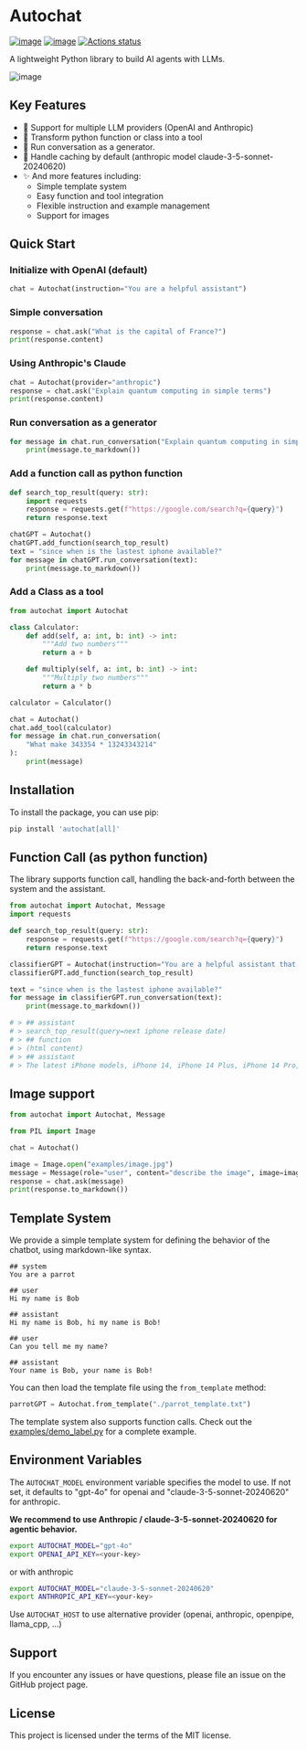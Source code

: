 # Autochat

[![image](https://img.shields.io/pypi/v/autochat.svg)](https://pypi.python.org/pypi/autochat)
[![image](https://img.shields.io/github/license/BenderV/autochat)](https://github.com/BenderV/autochat/blob/master/LICENSE)
[![Actions status](https://github.com/BenderV/autochat/actions/workflows/test.yml/badge.svg)](https://github.com/BenderV/autochat/actions)

A lightweight Python library to build AI agents with LLMs.

![image](https://www-cdn.anthropic.com/images/4zrzovbb/website/58d9f10c985c4eb5d53798dea315f7bb5ab6249e-2401x1000.png)

## Key Features

- 🤝 Support for multiple LLM providers (OpenAI and Anthropic)
- 🐍 Transform python function or class into a tool
- 🔁 Run conversation as a generator.
- 🙈 Handle caching by default (anthropic model claude-3-5-sonnet-20240620)
- ✨ And more features including:
  - Simple template system
  - Easy function and tool integration
  - Flexible instruction and example management
  - Support for images

## Quick Start

### Initialize with OpenAI (default)

```python
chat = Autochat(instruction="You are a helpful assistant")
```

### Simple conversation

```python
response = chat.ask("What is the capital of France?")
print(response.content)
```

### Using Anthropic's Claude

```python
chat = Autochat(provider="anthropic")
response = chat.ask("Explain quantum computing in simple terms")
print(response.content)
```

### Run conversation as a generator

```python
for message in chat.run_conversation("Explain quantum computing in simple terms"):
    print(message.to_markdown())
```

### Add a function call as python function

```python
def search_top_result(query: str):
    import requests
    response = requests.get(f"https://google.com/search?q={query}")
    return response.text

chatGPT = Autochat()
chatGPT.add_function(search_top_result)
text = "since when is the lastest iphone available?"
for message in chatGPT.run_conversation(text):
    print(message.to_markdown())
```

### Add a Class as a tool

```python
from autochat import Autochat

class Calculator:
    def add(self, a: int, b: int) -> int:
        """Add two numbers"""
        return a + b

    def multiply(self, a: int, b: int) -> int:
        """Multiply two numbers"""
        return a * b

calculator = Calculator()

chat = Autochat()
chat.add_tool(calculator)
for message in chat.run_conversation(
    "What make 343354 * 13243343214"
):
    print(message)
```

## Installation

To install the package, you can use pip:

```bash
pip install 'autochat[all]'
```

## Function Call (as python function)

The library supports function call, handling the back-and-forth between the system and the assistant.

```python
from autochat import Autochat, Message
import requests

def search_top_result(query: str):
    response = requests.get(f"https://google.com/search?q={query}")
    return response.text

classifierGPT = Autochat(instruction="You are a helpful assistant that can search the web for information")
classifierGPT.add_function(search_top_result)

text = "since when is the lastest iphone available?"
for message in classifierGPT.run_conversation(text):
    print(message.to_markdown())

# > ## assistant
# > search_top_result(query=next iphone release date)
# > ## function
# > (html content)
# > ## assistant
# > The latest iPhone models, iPhone 14, iPhone 14 Plus, iPhone 14 Pro, and iPhone 14 Pro Max, were released on September 16, 2022.

```

## Image support

```python
from autochat import Autochat, Message

from PIL import Image

chat = Autochat()

image = Image.open("examples/image.jpg")
message = Message(role="user", content="describe the image", image=image)
response = chat.ask(message)
print(response.to_markdown())
```

## Template System

We provide a simple template system for defining the behavior of the chatbot, using markdown-like syntax.

```
## system
You are a parrot

## user
Hi my name is Bob

## assistant
Hi my name is Bob, hi my name is Bob!

## user
Can you tell me my name?

## assistant
Your name is Bob, your name is Bob!
```

You can then load the template file using the `from_template` method:

```python
parrotGPT = Autochat.from_template("./parrot_template.txt")
```

The template system also supports function calls. Check out the [examples/demo_label.py](examples/demo_label.py) for a complete example.

## Environment Variables

The `AUTOCHAT_MODEL` environment variable specifies the model to use. If not set, it defaults to "gpt-4o" for openai and "claude-3-5-sonnet-20240620" for anthropic.

**We recommend to use Anthropic / claude-3-5-sonnet-20240620 for agentic behavior.**

```bash
export AUTOCHAT_MODEL="gpt-4o"
export OPENAI_API_KEY=<your-key>
```

or with anthropic

```bash
export AUTOCHAT_MODEL="claude-3-5-sonnet-20240620"
export ANTHROPIC_API_KEY=<your-key>
```

Use `AUTOCHAT_HOST` to use alternative provider (openai, anthropic, openpipe, llama_cpp, ...)

## Support

If you encounter any issues or have questions, please file an issue on the GitHub project page.

## License

This project is licensed under the terms of the MIT license.
